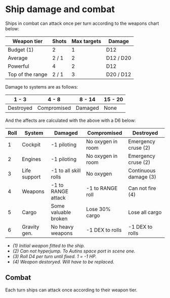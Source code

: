 # Ship damage and combat
Ships in combat can attack once per turn according to the weapons chart below:

| Weapon tier      | Shots | Max targets | Damage           |
|------------------|-------|-------------|------------------|
| Budget (1)       | 2     | 1           | D12              |
| Average          | 2 / 1 | 2           | D12 / D20        |
| Powerful         | 4     | 2           | D12              |
| Top of the range | 2 / 1 | 3           | D20 / D12        |

Damage to systems are as follows:

| 1 - 3     | 4 - 8       | 8 - 14  | 15 - 20 |
|-----------|-------------|---------|---------|
| Destroyed | Compromised | Damaged | None    |

And the affects are calculated with the above with a D6 below:

| Roll | System       | Damaged               | Compromised       | Destroyed             |
|------|--------------|-----------------------|-------------------|-----------------------|
| 1    | Cockpit      | -1 piloting           | No oxygen in room | Emergency cruse (2)   |
| 2    | Engines      | -1 piloting           | No oxygen in room | Emergency cruse (2)   |
| 3    | Life support | -1 to all skill rolls | No oxygen         | Continuous damage (3) |
| 4    | Weapons      | -1 to RANGE attack    | -1 to RANGE roll  | Can not fire (4)      |
| 5    | Cargo        | Some valuable broken  | Lose 30% cargo    | Lose all cargo        |
| 6    | Gravity gen. | No heavy weapons      | -1 DEX to rolls   | -1 DEX to rolls       |

- *(1) Initial weapon fitted to the ship.*
- *(2) Can not hyperjump. To Autins space port in scene one.*
- *(3) Roll D4 per turn until fixed. 1 = -1 HP.*
- *(4) Weapon destoryed. Will have to be replaced.*

## Combat
Each turn ships can attack once according to their weapon tier.
